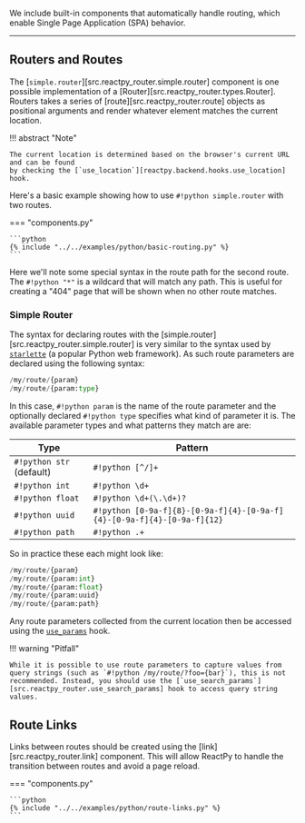 We include built-in components that automatically handle routing, which enable Single Page Application (SPA) behavior.

---

## Routers and Routes

The [`simple.router`][src.reactpy_router.simple.router] component is one possible implementation of a [Router][src.reactpy_router.types.Router]. Routers takes a series of [route][src.reactpy_router.route] objects as positional arguments and render whatever element matches the current location.

!!! abstract "Note"

    The current location is determined based on the browser's current URL and can be found
    by checking the [`use_location`][reactpy.backend.hooks.use_location] hook.

Here's a basic example showing how to use `#!python simple.router` with two routes.

=== "components.py"

    ```python
    {% include "../../examples/python/basic-routing.py" %}
    ```

Here we'll note some special syntax in the route path for the second route. The `#!python "*"` is a wildcard that will match any path. This is useful for creating a "404" page that will be shown when no other route matches.

### Simple Router

The syntax for declaring routes with the [simple.router][src.reactpy_router.simple.router] is very similar to the syntax used by [`starlette`](https://www.starlette.io/routing/) (a popular Python web framework). As such route parameters are declared using the following syntax:

```python linenums="0"
/my/route/{param}
/my/route/{param:type}
```

In this case, `#!python param` is the name of the route parameter and the optionally declared `#!python type` specifies what kind of parameter it is. The available parameter types and what patterns they match are are:

| Type | Pattern |
| --- | --- |
| `#!python str` (default) | `#!python [^/]+` |
| `#!python int` | `#!python \d+` |
| `#!python float` | `#!python \d+(\.\d+)?` |
| `#!python uuid` | `#!python [0-9a-f]{8}-[0-9a-f]{4}-[0-9a-f]{4}-[0-9a-f]{4}-[0-9a-f]{12}` |
| `#!python path` | `#!python .+` |

So in practice these each might look like:

```python linenums="0"
/my/route/{param}
/my/route/{param:int}
/my/route/{param:float}
/my/route/{param:uuid}
/my/route/{param:path}
```

Any route parameters collected from the current location then be accessed using the [`use_params`](#using-parameters) hook.

!!! warning "Pitfall"

    While it is possible to use route parameters to capture values from query strings (such as `#!python /my/route/?foo={bar}`), this is not recommended. Instead, you should use the [`use_search_params`][src.reactpy_router.use_search_params] hook to access query string values.

## Route Links

Links between routes should be created using the [link][src.reactpy_router.link] component. This will allow ReactPy to handle the transition between routes and avoid a page reload.

=== "components.py"

    ```python
    {% include "../../examples/python/route-links.py" %}
    ```
